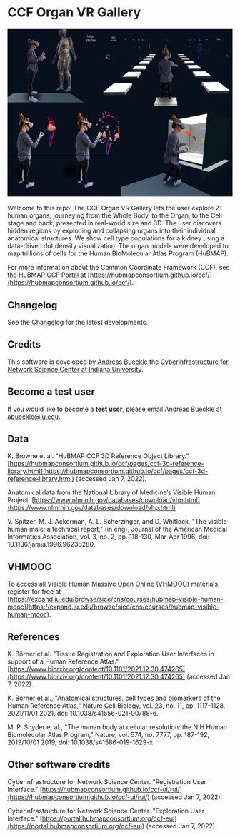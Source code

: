 # CCF Organ VR Gallery

![A user in action in the CCF Organ VR Gallery, looking at the whole body, many organs, and the number of cells in a kidney, as well as exploding a heart.](img/thumbnail.png)

Welcome to this repo! The CCF Organ VR Gallery lets the user explore 21 human organs, journeying from the Whole Body, to the Organ, to the Cell stage and back, presented in real-world size and 3D. The user discovers hidden regions by exploding and collapsing organs into their individual anatomical structures. We show cell type populations for a kidney using a data-driven dot density visualization. The organ models were developed to map trillions of cells for the Human BioMolecular Atlas Program (HuBMAP). 

For more information about the Common Coordinate Framework (CCF), see the HuBMAP CCF Portal at [https://hubmapconsortium.github.io/ccf/](https://hubmapconsortium.github.io/ccf/).

## Changelog

See the [Changelog](CHANGELOG.md) for the latest developments.

## Credits

This software is developed by [Andreas Bueckle](https://www.andreas-bueckle.com) the [Cyberinfrastructure for Network Science Center at Indiana University](http://cns.iu.edu/). 

## Become a test user

If you would like to become a **test user**, please email Andreas Bueckle at [abueckle@iu.edu](mailto:abueckle@iu.edu).

## Data 

K. Browne et al. "HuBMAP CCF 3D Reference Object Library." [https://hubmapconsortium.github.io/ccf/pages/ccf-3d-reference-library.html](https://hubmapconsortium.github.io/ccf/pages/ccf-3d-reference-library.html) (accessed Jan 7, 2022).

Anatomical data from the National Library of Medicine’s Visible Human Project. [https://www.nlm.nih.gov/databases/download/vhp.html](https://www.nlm.nih.gov/databases/download/vhp.html) 

V. Spitzer, M. J. Ackerman, A. L. Scherzinger, and D. Whitlock, "The visible human male: a technical report," (in eng), Journal of the American Medical Informatics Association, vol. 3, no. 2, pp. 118-130, Mar-Apr 1996, doi: 10.1136/jamia.1996.96236280.

## VHMOOC

To access all Visible Human Massive Open Online (VHMOOC) materials, register for free at [https://expand.iu.edu/browse/sice/cns/courses/hubmap-visible-human-mooc](https://expand.iu.edu/browse/sice/cns/courses/hubmap-visible-human-mooc).

## References

K. Börner et al. "Tissue Registration and Exploration User Interfaces in support of a Human Reference Atlas." [https://www.biorxiv.org/content/10.1101/2021.12.30.474265](https://www.biorxiv.org/content/10.1101/2021.12.30.474265) (accessed Jan 7, 2022).

K. Börner et al., "Anatomical structures, cell types and biomarkers of the Human Reference Atlas," Nature Cell Biology, vol. 23, no. 11, pp. 1117-1128, 2021/11/01 2021, doi: 10.1038/s41556-021-00788-6.

M. P. Snyder et al., "The human body at cellular resolution: the NIH Human Biomolecular Atlas Program," Nature, vol. 574, no. 7777, pp. 187-192, 2019/10/01 2019, doi: 10.1038/s41586-019-1629-x

## Other software credits

Cyberinfrastructure for Network Science Center. "Registration User Interface." [https://hubmapconsortium.github.io/ccf-ui/rui/](https://hubmapconsortium.github.io/ccf-ui/rui/) (accessed Jan 7, 2022).

Cyberinfrastructure for Network Science Center. "Exploration User Interface." [https://portal.hubmapconsortium.org/ccf-eui](https://portal.hubmapconsortium.org/ccf-eui)  (accessed Jan 7, 2022).

